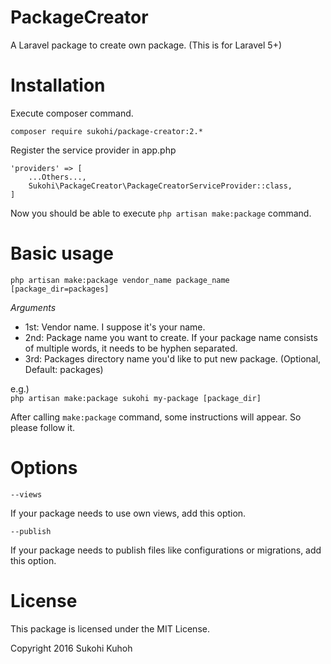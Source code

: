 # PackageCreator
A Laravel package to create own package.
(This is for Laravel 5+)

# Installation

Execute composer command.

    composer require sukohi/package-creator:2.*

Register the service provider in app.php

    'providers' => [
        ...Others...,  
        Sukohi\PackageCreator\PackageCreatorServiceProvider::class,
    ]

Now you should be able to execute `php artisan make:package` command.

# Basic usage

`php artisan make:package vendor_name package_name [package_dir=packages]`

*Arguments*

* 1st: Vendor name. I suppose it's your name.
* 2nd: Package name you want to create. If your package name consists of multiple words, it needs to be hyphen separated.
* 3rd: Packages directory name you'd like to put new package. (Optional, Default: packages)

e.g.)  
`php artisan make:package sukohi my-package [package_dir]`

After calling `make:package` command, some instructions will appear.
So please follow it.

# Options

`--views`

If your package needs to use own views, add this option.  

`--publish`

If your package needs to publish files like configurations or migrations, add this option.


# License

This package is licensed under the MIT License.

Copyright 2016 Sukohi Kuhoh